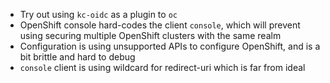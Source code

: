 * Try out using `kc-oidc` as a plugin to `oc`
* OpenShift console hard-codes the client `console`, which will prevent using securing multiple OpenShift clusters with the same realm
* Configuration is using unsupported APIs to configure OpenShift, and is a bit brittle and hard to debug
* `console` client is using wildcard for redirect-uri which is far from ideal